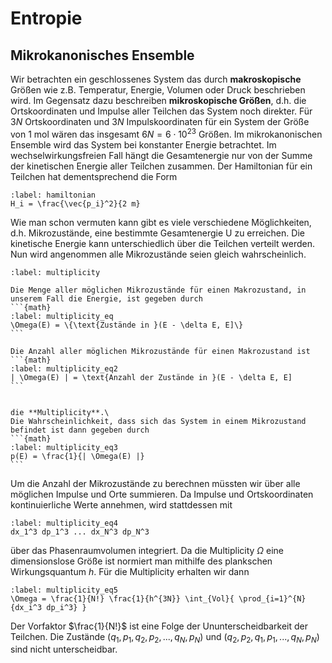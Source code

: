 # Entropie

## Mikrokanonisches Ensemble

Wir betrachten ein geschlossenes System das durch **makroskopische** Größen wie z.B. Temperatur, Energie, Volumen oder Druck beschrieben wird. Im Gegensatz dazu beschreiben **mikroskopische Größen**, d.h. die Ortskoordinaten und Impulse aller Teilchen das System noch direkter. Für $3 N$ Ortskoordinaten und $3 N$ Impulskoordinaten für ein System der Größe von 1 mol wären das insgesamt $6 N = 6 \cdot 10^{23}$ Größen. Im mikrokanonischen Ensemble wird das System bei konstanter Energie betrachtet. Im wechselwirkungsfreien Fall hängt die Gesamtenergie nur von der Summe der kinetischen Energie aller Teilchen zusammen. Der Hamiltonian für ein Teilchen hat dementsprechend die Form

```{math}
:label: hamiltonian
H_i = \frac{\vec{p_i}^2}{2 m}
```

Wie man schon vermuten kann gibt es viele verschiedene Möglichkeiten, d.h. Mikrozustände, eine bestimmte Gesamtenergie U zu erreichen. Die kinetische Energie kann unterschiedlich über die Teilchen verteilt werden. Nun wird angenommen alle Mikrozustände seien gleich wahrscheinlich.

````{prf:definition} Multiplicity
:label: multiplicity

Die Menge aller möglichen Mikrozustände für einen Makrozustand, in unserem Fall die Energie, ist gegeben durch
```{math}
:label: multiplicity_eq
\Omega(E) = \{\text{Zustände in }(E - \delta E, E]\}
```

Die Anzahl aller möglichen Mikrozustände für einen Makrozustand ist
```{math}
:label: multiplicity_eq2
| \Omega(E) | = \text{Anzahl der Zustände in }(E - \delta E, E]
```


die **Multiplicity**.\
Die Wahrscheinlichkeit, dass sich das System in einem Mikrozustand befindet ist dann gegeben durch
```{math}
:label: multiplicity_eq3
p(E) = \frac{1}{| \Omega(E) |}
```
````


Um die Anzahl der Mikrozustände zu berechnen müssten wir über alle möglichen Impulse und Orte summieren. Da Impulse und Ortskoordinaten kontinuierliche Werte annehmen, wird stattdessen mit 
```{math}
:label: multiplicity_eq4
dx_1^3 dp_1^3 ... dx_N^3 dp_N^3 
```
über das Phasenraumvolumen integriert. Da die Multiplicity $\Omega$ eine dimensionslose Größe ist normiert man mithilfe des plankschen Wirkungsquantum $h$. Für die Multiplicity erhalten wir dann
```{math}
:label: multiplicity_eq5
\Omega = \frac{1}{N!} \frac{1}{h^{3N}} \int_{Vol}{ \prod_{i=1}^{N}{dx_i^3 dp_i^3} }
```

Der Vorfaktor $\frac{1}{N!}$ ist eine Folge der Ununterscheidbarkeit der Teilchen. Die Zustände $(q_1, p_1, q_2, p_2, ..., q_N , p_N )$ und $(q_2, p_2, q_1, p_1, ..., q_N , p_N )$ sind nicht unterscheidbar.
 
